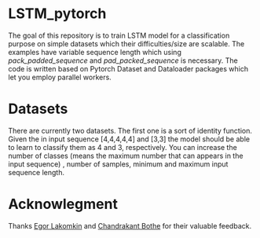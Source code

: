 # LSTM_pytorch
The goal of this repository is to train LSTM model for a classification purpose on simple datasets which their difficulties/size are scalable. The examples have variable sequence length which using *pack_padded_sequence* and *pad_packed_sequence* is necessary. The code is written based on Pytorch Dataset and Dataloader packages which let you employ parallel workers. 

# Datasets
There are currently two datasets. The first one is a sort of identity function. Given the in input sequence [4,4,4,4,4] and [3,3] the model should be able to learn to classify them as 4 and 3, respectively. You can increase the number of classes (means the maximum number that can appears in the input sequence) , number of samples, minimum and maximum input sequence length.

# Acknowlegment
Thanks [Egor Lakomkin](https://github.com/EgorLakomkin) and [Chandrakant Bothe](https://github.com/crbothe) for their valuable feedback.
